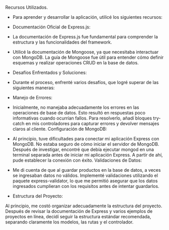
Recursos Utilizados.
  
* Para aprender y desarrollar la aplicación, utilicé los siguientes recursos:

* Documentación Oficial de Express.js:

- La documentación de Express.js fue fundamental para comprender la estructura y las funcionalidades del framework. 

- Utilicé la documentación de Mongoose, ya que necesitaba interactuar con MongoDB. La guía de Mongoose fue útil para entender cómo definir esquemas y realizar operaciones CRUD en la base de datos.

* Desafíos Enfrentados y Soluciones:

* Durante el proceso, enfrenté varios desafíos, que logré superar de las siguientes maneras:

* Manejo de Errores:

- Inicialmente, no manejaba adecuadamente los errores en las operaciones de base de datos. Esto resultó en respuestas poco informativas cuando ocurrían fallos. Para resolverlo, añadí bloques try-catch en mis controladores para capturar errores y devolver mensajes claros al cliente.
Configuración de MongoDB:

- Al principio, tuve dificultades para conectar mi aplicación Express con MongoDB. No estaba seguro de cómo iniciar el servidor de MongoDB. Después de investigar, encontré que debía ejecutar mongod en una terminal separada antes de iniciar mi aplicación Express. A partir de ahí, pude establecer la conexión con éxito.
Validaciones de Datos:

- Me di cuenta de que al guardar productos en la base de datos, a veces se ingresaban datos no válidos. Implementé validaciones utilizando el paquete express-validator, lo que me permitió asegurar que los datos ingresados cumplieran con los requisitos antes de intentar guardarlos.

* Estructura del Proyecto:

Al principio, me costó organizar adecuadamente la estructura del proyecto. Después de revisar la documentación de Express y varios ejemplos de proyectos en línea, decidí seguir la estructura estándar recomendada, separando claramente los modelos, las rutas y el controlador.
